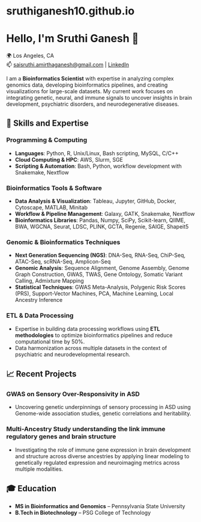 # sruthiganesh10.github.io

# Hello, I'm Sruthi Ganesh 👋
🌍 Los Angeles, CA  
📫 saisruthi.amirthaganesh@gmail.com | [LinkedIn](https://www.linkedin.com/in/sai-sruthi-amirtha-ganesh-93281918b/) 

I am a **Bioinformatics Scientist** with expertise in analyzing complex genomics data, developing bioinformatics pipelines, and creating visualizations for large-scale datasets. My current work focuses on integrating genetic, neural, and immune signals to uncover insights in brain development, psychiatric disorders, and neurodegenerative diseases.

## 🔧 Skills and Expertise
### **Programming & Computing**
- **Languages**: Python, R, Unix/Linux, Bash scripting, MySQL, C/C++
- **Cloud Computing & HPC**: AWS, Slurm, SGE
- **Scripting & Automation**: Bash, Python, workflow development with Snakemake, Nextflow

### **Bioinformatics Tools & Software**
- **Data Analysis & Visualization**: Tableau, Jupyter, GitHub, Docker, Cytoscape, MATLAB, Minitab
- **Workflow & Pipeline Management**: Galaxy, GATK, Snakemake, Nextflow
- **Bioinformatics Libraries**: Pandas, Numpy, SciPy, Scikit-learn, QIIME, BWA, WGCNA, Seurat, LDSC, PLINK, GCTA, Regenie, SAIGE, Shapeit5

### **Genomic & Bioinformatics Techniques**
- **Next Generation Sequencing (NGS)**: DNA-Seq, RNA-Seq, ChiP-Seq, ATAC-Seq, scRNA-Seq, Amplicon-Seq
- **Genomic Analysis**: Sequence Alignment, Genome Assembly, Genome Graph Construction, GWAS, TWAS, Gene Ontology, Somatic Variant Calling, Admixture Mapping
- **Statistical Techniques**: GWAS Meta-Analysis, Polygenic Risk Scores (PRS), Support-Vector Machines, PCA, Machine Learning, Local Ancestry Inference

### **ETL & Data Processing**
- Expertise in building data processing workflows using **ETL methodologies** to optimize bioinformatics pipelines and reduce computational time by 50%.
- Data harmonization across multiple datasets in the context of psychiatric and neurodevelopmental research.


## 📈 Recent Projects
### **GWAS on Sensory Over-Responsivity in ASD**
- Uncovering genetic underpinnings of sensory processing in ASD using Genome-wide association studies, genetic correlations and heritability.

### **Multi-Ancestry Study understanding the link immune regulatory genes and brain structure**
- Investigating the role of immune gene expression in brain development and structure across diverse ancestries by applying linear modeling to genetically regulated expression and neuroimaging metrics across multiple modalities.

## 🎓 Education
- **MS in Bioinformatics and Genomics** – Pennsylvania State University
- **B.Tech in Biotechnology** – PSG College of Technology
